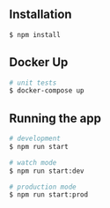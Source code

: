 
## Installation

```bash
$ npm install
```

## Docker Up

```bash
# unit tests
$ docker-compose up
```

## Running the app

```bash
# development
$ npm run start

# watch mode
$ npm run start:dev

# production mode
$ npm run start:prod
```
